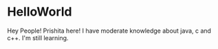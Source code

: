 # HelloWorld
Hey People!
Prishita here! I have moderate knowledge about java, c and c++. I'm still learning. 
